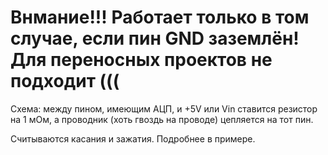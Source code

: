 # Внмание!!! Работает только в том случае, если пин GND заземлён! Для переносных проектов не подходит (((

Схема: между пином, имеющим АЦП, и +5V или Vin ставится резистор на 1 мОм, а проводник (хоть гвоздь на проводе) цепляется на тот пин. 

Считываются касания и зажатия. Подробнее в примере. 
